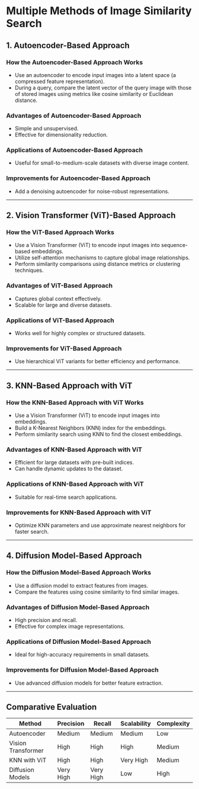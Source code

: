 # Multiple Methods of Image Similarity Search

## 1. Autoencoder-Based Approach

### How the Autoencoder-Based Approach Works

- Use an autoencoder to encode input images into a latent space (a compressed feature representation).
- During a query, compare the latent vector of the query image with those of stored images using metrics like cosine similarity or Euclidean distance.

### Advantages of Autoencoder-Based Approach

- Simple and unsupervised.
- Effective for dimensionality reduction.

### Applications of Autoencoder-Based Approach

- Useful for small-to-medium-scale datasets with diverse image content.

### Improvements for Autoencoder-Based Approach

- Add a denoising autoencoder for noise-robust representations.

---

## 2. Vision Transformer (ViT)-Based Approach

### How the ViT-Based Approach Works

- Use a Vision Transformer (ViT) to encode input images into sequence-based embeddings.
- Utilize self-attention mechanisms to capture global image relationships.
- Perform similarity comparisons using distance metrics or clustering techniques.

### Advantages of ViT-Based Approach

- Captures global context effectively.
- Scalable for large and diverse datasets.

### Applications of ViT-Based Approach

- Works well for highly complex or structured datasets.

### Improvements for ViT-Based Approach

- Use hierarchical ViT variants for better efficiency and performance.

---

## 3. KNN-Based Approach with ViT

### How the KNN-Based Approach with ViT Works

- Use a Vision Transformer (ViT) to encode input images into embeddings.
- Build a K-Nearest Neighbors (KNN) index for the embeddings.
- Perform similarity search using KNN to find the closest embeddings.

### Advantages of KNN-Based Approach with ViT

- Efficient for large datasets with pre-built indices.
- Can handle dynamic updates to the dataset.

### Applications of KNN-Based Approach with ViT

- Suitable for real-time search applications.

### Improvements for KNN-Based Approach with ViT

- Optimize KNN parameters and use approximate nearest neighbors for faster search.

---

## 4. Diffusion Model-Based Approach

### How the Diffusion Model-Based Approach Works

- Use a diffusion model to extract features from images.
- Compare the features using cosine similarity to find similar images.

### Advantages of Diffusion Model-Based Approach

- High precision and recall.
- Effective for complex image representations.

### Applications of Diffusion Model-Based Approach

- Ideal for high-accuracy requirements in small datasets.

### Improvements for Diffusion Model-Based Approach

- Use advanced diffusion models for better feature extraction.

---

## Comparative Evaluation

| Method             | Precision | Recall    | Scalability | Complexity |
| ------------------ | --------- | --------- | ----------- | ---------- |
| Autoencoder        | Medium    | Medium    | Medium      | Low        |
| Vision Transformer | High      | High      | High        | Medium     |
| KNN with ViT       | High      | High      | Very High   | Medium     |
| Diffusion Models   | Very High | Very High | Low         | High       |
